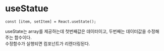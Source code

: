 # useStatue

    const [item, setItem] = React.useState();

useState는 array를 제공하는데 첫번째값은 데이터이고, 두번째는 데이터값을 수정해주는 함수이다.
<br/>
수정함수가 실행되면 컴포넌트가 리렌더링된다.
